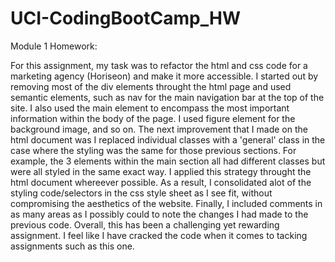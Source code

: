 # UCI-CodingBootCamp_HW
Module 1 Homework:

For this assignment, my task was to refactor the html and css code for a marketing agency (Horiseon) and make it more accessible.
I started out by removing most of the div elements throught the html page and used semantic elements, such as nav for the main navigation bar at the top of the site.
I also used the main element to encompass the most important information within the body of the page. I used figure element for the background image, and so on.
The next improvement that I made on the html document was I replaced individual classes with a 'general' class in the case where the styling was the same for those previous sections.
For example, the 3 elements within the main section all had different classes but were all styled in the same exact way. I applied this strategy throught the html document whereever possible.
As a result, I consolidated alot of the styling code/selectors in the css style sheet as I see fit, without compromising the aesthetics of the website.
Finally, I included comments in as many areas as I possibly could to note the changes I had made to the previous code. 
Overall, this has been a challenging yet rewarding assignment. I feel like I have cracked the code when it comes to tacking assignments such as this one.
